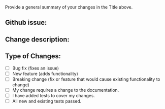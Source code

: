 Provide a general summary of your changes in the Title above.

Github issue: 
------

Change description:
------


Type of Changes:
------
<!--- What types of changes does your code introduce? Put an `x` in all the boxes that apply: -->
- [ ] Bug fix (fixes an issue)
- [ ] New feature (adds functionality)
- [ ] Breaking change (fix or feature that would cause existing functionality to change)
- [ ] My change requires a change to the documentation.
- [ ] I have added tests to cover my changes.
- [ ] All new and existing tests passed. 